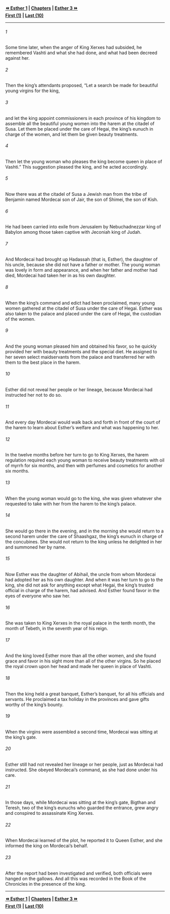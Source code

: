   
**[⏪ Esther 1](./Esther%201.md) | [Chapters](./_index.md) | [Esther 3 ⏩](./Esther%203.md)**  
**[First (1)](./Esther%201.md) | [Last (10)](./Esther%2010.md)**  
  
---  
  
###### 1  
Some time later, when the anger of King Xerxes had subsided, he remembered Vashti and what she had done, and what had been decreed against her.  
  
###### 2  
Then the king’s attendants proposed, “Let a search be made for beautiful young virgins for the king,  
  
###### 3  
and let the king appoint commissioners in each province of his kingdom to assemble all the beautiful young women into the harem at the citadel of Susa. Let them be placed under the care of Hegai, the king’s eunuch in charge of the women, and let them be given beauty treatments.  
  
###### 4  
Then let the young woman who pleases the king become queen in place of Vashti.” This suggestion pleased the king, and he acted accordingly.  
  
###### 5  
Now there was at the citadel of Susa a Jewish man from the tribe of Benjamin named Mordecai son of Jair, the son of Shimei, the son of Kish.  
  
###### 6  
He had been carried into exile from Jerusalem by Nebuchadnezzar king of Babylon among those taken captive with Jeconiah king of Judah.  
  
###### 7  
And Mordecai had brought up Hadassah (that is, Esther), the daughter of his uncle, because she did not have a father or mother. The young woman was lovely in form and appearance, and when her father and mother had died, Mordecai had taken her in as his own daughter.  
  
###### 8  
When the king’s command and edict had been proclaimed, many young women gathered at the citadel of Susa under the care of Hegai. Esther was also taken to the palace and placed under the care of Hegai, the custodian of the women.  
  
###### 9  
And the young woman pleased him and obtained his favor, so he quickly provided her with beauty treatments and the special diet. He assigned to her seven select maidservants from the palace and transferred her with them to the best place in the harem.  
  
###### 10  
Esther did not reveal her people or her lineage, because Mordecai had instructed her not to do so.  
  
###### 11  
And every day Mordecai would walk back and forth in front of the court of the harem to learn about Esther’s welfare and what was happening to her.  
  
###### 12  
In the twelve months before her turn to go to King Xerxes, the harem regulation required each young woman to receive beauty treatments with oil of myrrh for six months, and then with perfumes and cosmetics for another six months.  
  
###### 13  
When the young woman would go to the king, she was given whatever she requested to take with her from the harem to the king’s palace.  
  
###### 14  
She would go there in the evening, and in the morning she would return to a second harem under the care of Shaashgaz, the king’s eunuch in charge of the concubines. She would not return to the king unless he delighted in her and summoned her by name.  
  
###### 15  
Now Esther was the daughter of Abihail, the uncle from whom Mordecai had adopted her as his own daughter. And when it was her turn to go to the king, she did not ask for anything except what Hegai, the king’s trusted official in charge of the harem, had advised. And Esther found favor in the eyes of everyone who saw her.  
  
###### 16  
She was taken to King Xerxes in the royal palace in the tenth month, the month of Tebeth, in the seventh year of his reign.  
  
###### 17  
And the king loved Esther more than all the other women, and she found grace and favor in his sight more than all of the other virgins. So he placed the royal crown upon her head and made her queen in place of Vashti.  
  
###### 18  
Then the king held a great banquet, Esther’s banquet, for all his officials and servants. He proclaimed a tax holiday in the provinces and gave gifts worthy of the king’s bounty.  
  
###### 19  
When the virgins were assembled a second time, Mordecai was sitting at the king’s gate.  
  
###### 20  
Esther still had not revealed her lineage or her people, just as Mordecai had instructed. She obeyed Mordecai’s command, as she had done under his care.  
  
###### 21  
In those days, while Mordecai was sitting at the king’s gate, Bigthan and Teresh, two of the king’s eunuchs who guarded the entrance, grew angry and conspired to assassinate King Xerxes.  
  
###### 22  
When Mordecai learned of the plot, he reported it to Queen Esther, and she informed the king on Mordecai’s behalf.  
  
###### 23  
After the report had been investigated and verified, both officials were hanged on the gallows. And all this was recorded in the Book of the Chronicles in the presence of the king.  
  
  
---  
  
**[⏪ Esther 1](./Esther%201.md) | [Chapters](./_index.md) | [Esther 3 ⏩](./Esther%203.md)**  
**[First (1)](./Esther%201.md) | [Last (10)](./Esther%2010.md)**  
  
